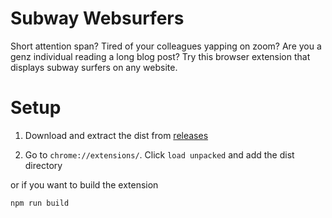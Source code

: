 # Subway Websurfers

Short attention span? Tired of your colleagues yapping on zoom? Are you a genz individual reading a long blog post? Try this browser extension that displays subway surfers on any website.

# Setup

1. Download and extract the dist from [releases](https://github.com/puravparab/subway-websurfers/releases/tag/v1.0.0)

2. Go to `chrome://extensions/`. Click `load unpacked` and add the dist directory

or if you want to build the extension
```bash
npm run build
```